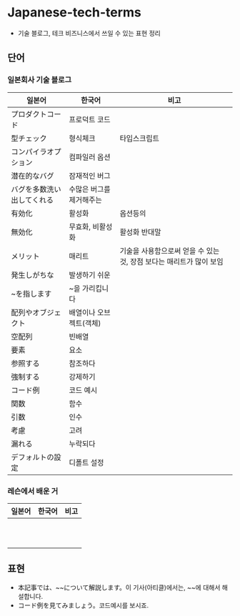 # Japanese-tech-terms
* 기술 블로그, 테크 비즈니스에서 쓰일 수 있는 표현 정리

## 단어 
### 일본회사 기술 블로그

|일본어|한국어|비고|
|--|--|--|
|プロダクトコード|프로덕트 코드||
|型チェック|형식체크|타입스크립트|
|コンパイラオプション|컴파일러 옵션|| 
|潜在的なバグ|잠재적인 버그|
|バグを多数洗い出してくれる|수많은 버그를 제거해주는|
|有効化|활성화|옵션등의
|無効化|무효화, 비활성화|활성화 반대말
|メリット|매리트|기술을 사용함으로써 얻을 수 있는 것, 장점 보다는 매리트가 많이 보임
|発生しがちな|발생하기 쉬운|
|~を指します|~을 가리킵니다|
|配列やオブジェクト|배열이나 오브젝트(객체)|
|空配列|빈배열
|要素|요소|
|参照する|참조하다
|強制する|강제하기
|コード例|코드 예시
|関数|함수
|引数|인수
|考慮|고려
|漏れる|누락되다
|デフォルトの設定|디폴트 설정

### 레슨에서 배운 거

|일본어|한국어|비고|
|--|--|--|
||
||
||
||
||
||
||
||
||
||
||

## 표현

* 本記事では、~~について解説します。이 기사(아티클)에서는, ~~에 대해서 해설합니다.
* コード例を見てみましょう。코드예시를 보시죠.
